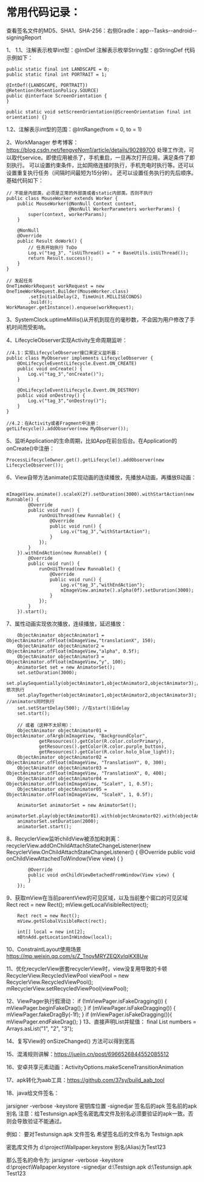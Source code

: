 # 常用代码记录：

查看签名文件的MD5、SHA1、SHA-256：右侧Gradle：app--Tasks--android--signingReport

1、
1.1、注解表示枚举int型：@IntDef
注解表示枚举String型：@StringDef
代码示例如下：

    public static final int LANDSCAPE = 0;
    public static final int PORTRAIT = 1;

    @IntDef({LANDSCAPE, PORTRAIT})
    @Retention(RetentionPolicy.SOURCE)
    public @interface ScreenOrientation {
    }
    
    public static void setScreenOrientation(@ScreenOrientation final int orientation) {}

1.2、注解表示int型的范围：@IntRange(from = 0, to = 1)

2、WorkManager
参考博客：https://blog.csdn.net/fengyeNom1/article/details/90289700
处理工作流，可以取代service。即使应用被杀了，手机重启，一旦再次打开应用，满足条件了即刻执行。
可以设置约束条件，比如网络连接时执行，手机充电时执行等。还可以设置重复执行任务（间隔时间最短为15分钟）。
还可以设置任务执行的先后顺序。基础代码如下：

    // 不能是内部类，必须是正常的外部类或者static内部类。否则不执行
    public class MouseWorker extends Worker {
        public MouseWorker(@NonNull Context context,
                           @NonNull WorkerParameters workerParams) {
            super(context, workerParams);
        }
    
        @NonNull
        @Override
        public Result doWork() {
            // 任务开始执行 ToDo 
            Log.v("tag_3", "isUiThread() = " + BaseUtils.isUiThread());
            return Result.success();
        }
    }
    
    // 发起任务
    OneTimeWorkRequest workRequest = new OneTimeWorkRequest.Builder(MouseWorker.class)
            .setInitialDelay(2, TimeUnit.MILLISECONDS)
            .build();
    WorkManager.getInstance().enqueue(workRequest);
    
3、SystemClock.uptimeMillis()从开机到现在的毫秒数，不会因为用户修改了手机时间而受影响。

4、LifecycleObserver实现Activity生命周期监听：

    //4.1：实现LifecycleObserver接口来定义监听器：
    public class MyObserver implements LifecycleObserver {
        @OnLifecycleEvent(Lifecycle.Event.ON_CREATE)
        public void onCreate() {
            Log.v("tag_3","onCreate()");
        }
    
        @OnLifecycleEvent(Lifecycle.Event.ON_DESTROY)
        public void onDestroy() {
            Log.v("tag_3","onDestroy()");
        }
    }
    
    //4.2：在Activity或者Fragment中注册：
    getLifecycle().addObserver(new MyObserver());
    
5、监听Application的生命周期，比如App在前台后台。在Application的onCreate()中注册：

    ProcessLifecycleOwner.get().getLifecycle().addObserver(new LifecycleObserver());
    
6、View自带方法animate()实现动画的连续播放，先播放A动画，再播放B动画：

        mImageView.animate().scaleX(2f).setDuration(3000).withStartAction(new Runnable() {
            @Override
            public void run() {
                runOnUiThread(new Runnable() {
                    @Override
                    public void run() {
                        Log.v("tag_3","withStartAction");
                    }
                });
            }
        }).withEndAction(new Runnable() {
            @Override
            public void run() {
                runOnUiThread(new Runnable() {
                    @Override
                    public void run() {
                        Log.v("tag_3","withEndAction");
                        mImageView.animate().alpha(0f).setDuration(3000);
                    }
                });
            }
        }).start();
        
7、属性动画实现依次播放，连续播放，延迟播放：

        ObjectAnimator objectAnimator1 = ObjectAnimator.ofFloat(mImageView,"translationX", 150);
        ObjectAnimator objectAnimator2 = ObjectAnimator.ofFloat(mImageView,"alpha", 0.5f);
        ObjectAnimator objectAnimator3 = ObjectAnimator.ofFloat(mImageView,"y", 100);
        AnimatorSet set = new AnimatorSet();
        set.setDuration(3000);
        set.playSequentially(objectAnimator1,objectAnimator2,objectAnimator3);//animators依次执行
        set.playTogether(objectAnimator1,objectAnimator2,objectAnimator3); //animators同时执行
        set.setStartDelay(500); //在start()后delay
        set.start();
        
        // 或者（这种不太好用）：
        ObjectAnimator objectAnimator01 = ObjectAnimator.ofArgb(mImageView, "BackgroundColor",
                getResources().getColor(R.color.colorPrimary),
                getResources().getColor(R.color.purple_button),
                getResources().getColor(R.color.holo_blue_light));
        ObjectAnimator objectAnimator02 = ObjectAnimator.ofFloat(mImageView, "TranslationY", 0, 300);
        ObjectAnimator objectAnimator03 = ObjectAnimator.ofFloat(mImageView, "TranslationX", 0, 400);
        ObjectAnimator objectAnimator04 = ObjectAnimator.ofFloat(mImageView, "ScaleY", 1, 0.5f);
        ObjectAnimator objectAnimator05 = ObjectAnimator.ofFloat(mImageView, "ScaleX", 1, 0.5f);

        AnimatorSet animatorSet = new AnimatorSet();
        animatorSet.play(objectAnimator01).with(objectAnimator02).with(objectAnimator03).before(objectAnimator04).before(objectAnimator05);
        animatorSet.setDuration(2000);
        animatorSet.start();

8、RecyclerView监听childView被添加和剥离：
        recyclerView.addOnChildAttachStateChangeListener(new RecyclerView.OnChildAttachStateChangeListener() {
            @Override
            public void onChildViewAttachedToWindow(View view) {
            }

            @Override
            public void onChildViewDetachedFromWindow(View view) {
            }
        });

9、获取mView在当前parentView的可见区域，以及当前整个窗口的可见区域
        Rect rect = new Rect();
        mView.getLocalVisibleRect(rect);

        Rect rect = new Rect();
        mView.getGlobalVisibleRect(rect);

        int[] local = new int[2];
        mBtnAdd.getLocationInWindow(local);

10、ConstraintLayout使用场景
        https://mp.weixin.qq.com/s/Z_TnoyMRYZEQXvlqiKX8Uw

11、优化recyclerView嵌套recyclerView时，view没复用导致的卡顿
        RecyclerView.RecycledViewPool viewPool = new RecyclerView.RecycledViewPool();
        mRecyclerView.setRecycledViewPool(viewPool);

12、ViewPager执行假滑动：
        if (!mViewPager.isFakeDragging()) {
            mViewPager.beginFakeDrag();
        }
        if (mViewPager.isFakeDragging()) {
            mViewPager.fakeDragBy(-1f);
        }
        if (mViewPager.isFakeDragging()){
            mViewPager.endFakeDrag();
        }
13、直接声明List并赋值：
    final List<String> numbers = Arrays.asList("1", "2", "3");

14、复写View的 onSizeChanged() 方法可以得到宽高

15、混淆规则讲解：https://juejin.cn/post/6966526844552085512

16、安卓共享元素动画：ActivityOptions.makeSceneTransitionAnimation

17、apk转化为aab工具：https://github.com/37sy/build_aab_tool

18、java给文件签名：

jarsigner -verbose -keystore 密钥库位置 -signedjar 签名后的apk 签名前的apk 别名
注意：给Testunsign.apk签名密匙库文件及别名必须要验证的apk一致。否则会导致验证不能通过。
 
例如：
要对Testunsign.apk 文件签名 希望签名后的文件名为 Testsign.apk
 
密匙库文件为 d:\project\Wallpaper.keystore
别名(Alias)为Test123
 
那么签名的命令为:
jarsigner -verbose -keystore d:\project\Wallpaper.keystore -signedjar d:\Testsign.apk d:\Testunsign.apk Test123